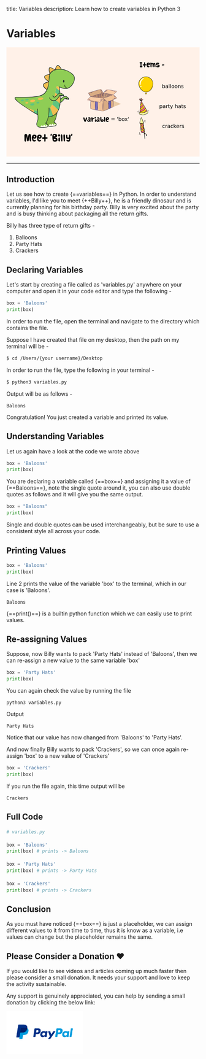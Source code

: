 title: Variables
description: Learn how to create variables in Python 3

# Variables

![Variables](../../../assets/images/python/octallium_python_variables.png)

<hr>

## Introduction

Let us see how to create {==variables==} in Python. In order to understand variables, I'd like you to meet {++Billy++}, he is a friendly dinosaur and is currently planning for his birthday party. Billy is very excited about the party and is busy thinking about packaging all the return gifts.

Billy has three type of return gifts -

1. Balloons
2. Party Hats
3. Crackers

## Declaring Variables

Let's start by creating a file called as 'variables.py' anywhere on your computer and open it in your code editor and type the following -

```python
box = 'Baloons'
print(box)
```

In order to run the file, open the terminal and navigate to the directory which contains the file.

Suppose I have created that file on my desktop, then the path on my terminal will be -

```bash
$ cd /Users/{your username}/Desktop
```

In order to run the file, type the following in your terminal -

```bash
$ python3 variables.py
```

Output will be as follows -

    Baloons

Congratulation! You just created a variable and printed its value.

## Understanding Variables

Let us again have a look at the code we wrote above

```python hl_lines="1"
box = 'Baloons'
print(box)
```

You are declaring a variable called {==box==} and assigning it a value of {==Baloons==}, note the single quote around it, you can also use double quotes as follows and it will give you the same output.

```python
box = "Baloons"
print(box)
```

Single and double quotes can be used interchangeably, but be sure to use a consistent style all across your code.

## Printing Values

```python hl_lines="2"
box = 'Baloons'
print(box)
```

Line 2 prints the value of the variable 'box' to the terminal, which in our case is 'Baloons'.

    Baloons

{==print()==} is a builtin python function which we can easily use to print values.

## Re-assigning Values

Suppose, now Billy wants to pack 'Party Hats' instead of 'Baloons', then we can re-assign a new value to the same variable 'box'

```python hl_lines="1"
box = 'Party Hats'
print(box)
```

You can again check the value by running the file

    python3 variables.py

Output

    Party Hats

Notice that our value has now changed from 'Baloons' to 'Party Hats'.

And now finally Billy wants to pack 'Crackers', so we can once again re-assign 'box' to a new value of 'Crackers'

```python hl_lines="1"
box = 'Crackers'
print(box)
```

If you run the file again, this time output will be

    Crackers

## Full Code

```python
# variables.py

box = 'Baloons'
print(box) # prints -> Baloons

box = 'Party Hats'
print(box) # prints -> Party Hats

box = 'Crackers'
print(box) # prints -> Crackers
```

## Conclusion

As you must have noticed {==box==} is just a placeholder, we can assign different values to it from time to time, thus it is know as a variable, i.e values can change but the placeholder remains the same.

## Please Consider a Donation ❤️

If you would like to see videos and articles coming up much faster then please consider a small donation. It needs your support and love to keep the activity sustainable.

Any support is genuinely appreciated, you can help by sending a small donation by clicking the below link:

[<img src="../../../images/paypal-logo.png" alt="Paypal" title="Paypal" width="200"/>](https://www.paypal.me/octallium)
